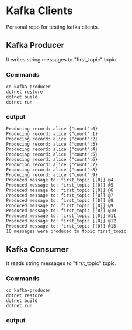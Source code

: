 # Kafka Clients
Personal repo for testing kafka clients.

## Kafka Producer
It writes string messages to "first_topic" topic.
### Commands
```
cd kafka-producer
dotnet restore
dotnet build
dotnet run
```
### output
```
Producing record: alice {"count":0}
Producing record: alice {"count":1}
Producing record: alice {"count":2}
Producing record: alice {"count":3}
Producing record: alice {"count":4}
Producing record: alice {"count":5}
Producing record: alice {"count":6}
Producing record: alice {"count":7}
Producing record: alice {"count":8}
Producing record: alice {"count":9}
Produced message to: first_topic [[0]] @4
Produced message to: first_topic [[0]] @5
Produced message to: first_topic [[0]] @6
Produced message to: first_topic [[0]] @7
Produced message to: first_topic [[0]] @8
Produced message to: first_topic [[0]] @9
Produced message to: first_topic [[0]] @10
Produced message to: first_topic [[0]] @11
Produced message to: first_topic [[0]] @12
Produced message to: first_topic [[0]] @13
10 messages were produced to topic first_topic

```

## Kafka Consumer
It reads string messages to "first_topic" topic.

### Commands
```
cd kafka-producer
dotnet restore
dotnet build
dotnet run
```

### output
```

```